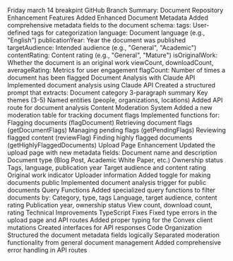 Friday march 14 breakpint
GitHub Branch Summary: Document Repository Enhancement
Features Added
Enhanced Document Metadata
Added comprehensive metadata fields to the document schema:
tags: User-defined tags for categorization
language: Document language (e.g., "English")
publicationYear: Year the document was published
targetAudience: Intended audience (e.g., "General", "Academic")
contentRating: Content rating (e.g., "General", "Mature")
isOriginalWork: Whether the document is an original work
viewCount, downloadCount, averageRating: Metrics for user engagement
flagCount: Number of times a document has been flagged
Document Analysis with Claude API
Implemented document analysis using Claude API
Created a structured prompt that extracts:
Document category
3-paragraph summary
Key themes (3-5)
Named entities (people, organizations, locations)
Added API route for document analysis
Content Moderation System
Added a new moderation table for tracking document flags
Implemented functions for:
Flagging documents (flagDocument)
Retrieving document flags (getDocumentFlags)
Managing pending flags (getPendingFlags)
Reviewing flagged content (reviewFlag)
Finding highly flagged documents (getHighlyFlaggedDocuments)
Upload Page Enhancement
Updated the upload page with new metadata fields:
Document name and description
Document type (Blog Post, Academic White Paper, etc.)
Ownership status
Tags, language, publication year
Target audience and content rating
Original work indicator
Uploader information
Added toggle for making documents public
Implemented document analysis trigger for public documents
Query Functions
Added specialized query functions to filter documents by:
Category, type, tags
Language, target audience, content rating
Publication year, ownership status
View count, download count, rating
Technical Improvements
TypeScript Fixes
Fixed type errors in the upload page and API routes
Added proper typing for the Convex client mutations
Created interfaces for API responses
Code Organization
Structured the document metadata fields logically
Separated moderation functionality from general document management
Added comprehensive error handling in API routes
